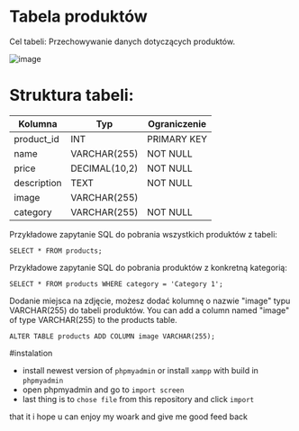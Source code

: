 


# Tabela produktów
Cel tabeli: Przechowywanie danych dotyczących produktów.

![image](https://user-images.githubusercontent.com/65898012/212284376-c6d41597-c636-488f-b7ad-3716aba27a89.png)


# Struktura tabeli:

Kolumna |	Typ |	Ograniczenie
--------|-----|-------------
product_id |INT |	PRIMARY KEY
name | VARCHAR(255) |	NOT NULL
price |	DECIMAL(10,2) |	NOT NULL
description |	TEXT |	NOT NULL
image	| VARCHAR(255)	
category |	VARCHAR(255) |	NOT NULL

Przykładowe zapytanie SQL do pobrania wszystkich produktów z tabeli:
```
SELECT * FROM products;
```

Przykładowe zapytanie SQL do pobrania produktów z konkretną kategorią:

```
SELECT * FROM products WHERE category = 'Category 1';
```
Dodanie miejsca na zdjęcie, możesz dodać kolumnę o nazwie "image" typu VARCHAR(255) do tabeli produktów.
You can add a column named "image" of type VARCHAR(255) to the products table.

```
ALTER TABLE products ADD COLUMN image VARCHAR(255);
```
#instalation
- install newest version of `phpmyadmin` or install `xampp` with build in `phpmyadmin`
- open phpmyadmin and go to `import screen`
- last thing is to `chose file` from this repository and click `import` 


that it i hope u can enjoy my woark and give me good feed back
